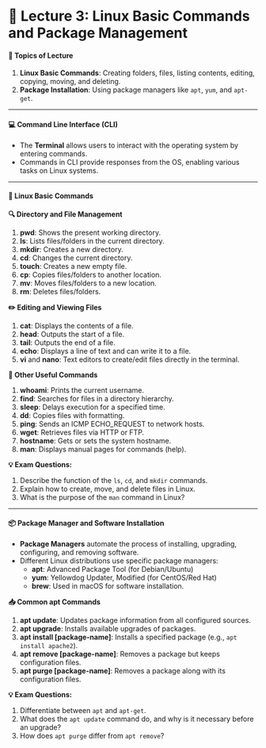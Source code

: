 # 📘 Lecture 3: Linux Basic Commands and Package Management

#### 📌 Topics of Lecture

1. **Linux Basic Commands**: Creating folders, files, listing contents, editing, copying, moving, and deleting.
2. **Package Installation**: Using package managers like `apt`, `yum`, and `apt-get`.

***

#### 💻 Command Line Interface (CLI)

* The **Terminal** allows users to interact with the operating system by entering commands.
* Commands in CLI provide responses from the OS, enabling various tasks on Linux systems.

***

#### 📂 Linux Basic Commands

**🔍 Directory and File Management**

1. **pwd**: Shows the present working directory.
2. **ls**: Lists files/folders in the current directory.
3. **mkdir**: Creates a new directory.
4. **cd**: Changes the current directory.
5. **touch**: Creates a new empty file.
6. **cp**: Copies files/folders to another location.
7. **mv**: Moves files/folders to a new location.
8. **rm**: Deletes files/folders.

**✏️ Editing and Viewing Files**

1. **cat**: Displays the contents of a file.
2. **head**: Outputs the start of a file.
3. **tail**: Outputs the end of a file.
4. **echo**: Displays a line of text and can write it to a file.
5. **vi** and **nano**: Text editors to create/edit files directly in the terminal.

**📄 Other Useful Commands**

1. **whoami**: Prints the current username.
2. **find**: Searches for files in a directory hierarchy.
3. **sleep**: Delays execution for a specified time.
4. **dd**: Copies files with formatting.
5. **ping**: Sends an ICMP ECHO\_REQUEST to network hosts.
6. **wget**: Retrieves files via HTTP or FTP.
7. **hostname**: Gets or sets the system hostname.
8. **man**: Displays manual pages for commands (help).

**💡 Exam Questions:**

1. Describe the function of the `ls`, `cd`, and `mkdir` commands.
2. Explain how to create, move, and delete files in Linux.
3. What is the purpose of the `man` command in Linux?

***

#### 📦 Package Manager and Software Installation

* **Package Managers** automate the process of installing, upgrading, configuring, and removing software.
* Different Linux distributions use specific package managers:
  * **apt**: Advanced Package Tool (for Debian/Ubuntu)
  * **yum**: Yellowdog Updater, Modified (for CentOS/Red Hat)
  * **brew**: Used in macOS for software installation.

**📥 Common apt Commands**

1. **apt update**: Updates package information from all configured sources.
2. **apt upgrade**: Installs available upgrades of packages.
3. **apt install \[package-name]**: Installs a specified package (e.g., `apt install apache2`).
4. **apt remove \[package-name]**: Removes a package but keeps configuration files.
5. **apt purge \[package-name]**: Removes a package along with its configuration files.

**💡 Exam Questions:**

1. Differentiate between `apt` and `apt-get`.
2. What does the `apt update` command do, and why is it necessary before an upgrade?
3. How does `apt purge` differ from `apt remove`?
